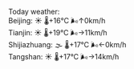 Today weather:  
Beijing: ☀️ 🌡️+16°C 🌬️↑0km/h  
Tianjin: ☀️ 🌡️+19°C 🌬️→11km/h  
Shijiazhuang: 🌫  🌡️+17°C 🌬️←0km/h  
Tangshan: ☀️ 🌡️+17°C 🌬️→14km/h  
